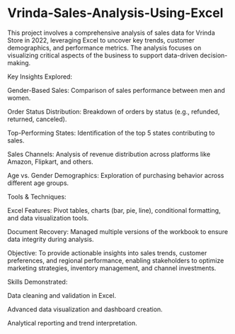 # Vrinda-Sales-Analysis-Using-Excel
This project involves a comprehensive analysis of sales data for Vrinda Store in 2022, leveraging Excel to uncover key trends, customer demographics, and performance metrics. The analysis focuses on visualizing critical aspects of the business to support data-driven decision-making.

Key Insights Explored:

Gender-Based Sales: Comparison of sales performance between men and women.

Order Status Distribution: Breakdown of orders by status (e.g., refunded, returned, canceled).

Top-Performing States: Identification of the top 5 states contributing to sales.

Sales Channels: Analysis of revenue distribution across platforms like Amazon, Flipkart, and others.

Age vs. Gender Demographics: Exploration of purchasing behavior across different age groups.

Tools & Techniques:

Excel Features: Pivot tables, charts (bar, pie, line), conditional formatting, and data visualization tools.

Document Recovery: Managed multiple versions of the workbook to ensure data integrity during analysis.

Objective:
To provide actionable insights into sales trends, customer preferences, and regional performance, enabling stakeholders to optimize marketing strategies, inventory management, and channel investments.

Skills Demonstrated:

Data cleaning and validation in Excel.

Advanced data visualization and dashboard creation.

Analytical reporting and trend interpretation.

